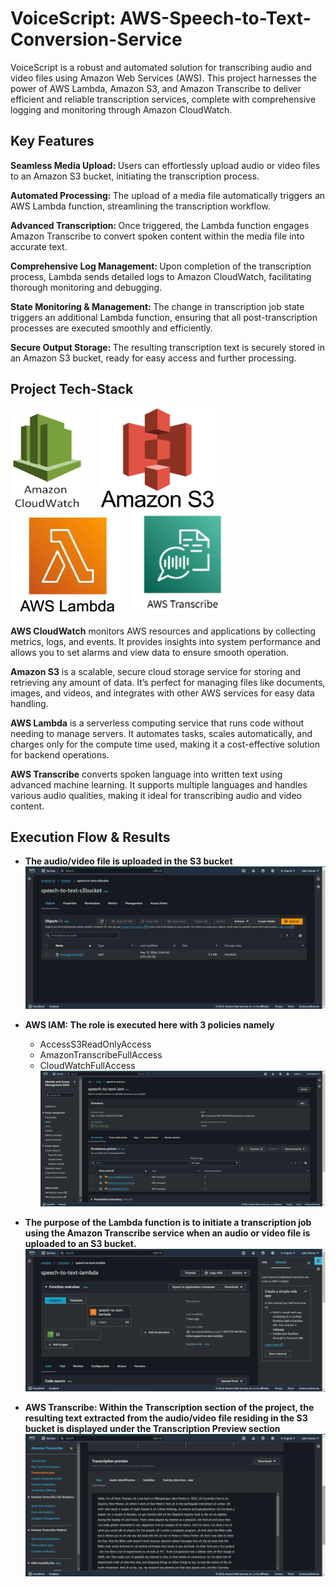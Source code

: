 # VoiceScript: AWS-Speech-to-Text-Conversion-Service

VoiceScript is a robust and automated solution for transcribing audio and video files using Amazon Web Services (AWS). This project harnesses the power of AWS Lambda, Amazon S3, and Amazon Transcribe to deliver efficient and reliable transcription services, complete with comprehensive logging and monitoring through Amazon CloudWatch.

## Key Features

<strong>Seamless Media Upload: </strong>Users can effortlessly upload audio or video files to an Amazon S3 bucket, initiating the transcription process.

<strong> Automated Processing: </strong>The upload of a media file automatically triggers an AWS Lambda function, streamlining the transcription workflow.

<strong>Advanced Transcription: </strong>Once triggered, the Lambda function engages Amazon Transcribe to convert spoken content within the media file into accurate text.

<strong>Comprehensive Log Management: </strong>Upon completion of the transcription process, Lambda sends detailed logs to Amazon CloudWatch, facilitating thorough monitoring and debugging.

<strong>State Monitoring & Management: </strong>The change in transcription job state triggers an additional Lambda function, ensuring that all post-transcription processes are executed smoothly and efficiently.

<strong>Secure Output Storage: </strong> The resulting transcription text is securely stored in an Amazon S3 bucket, ready for easy access and further processing.

## Project Tech-Stack

![CloudWatch](Images/CloudWatch.png)&nbsp;&nbsp;&nbsp;&nbsp;
![S3 Bucket](Images/S3.png)&nbsp;&nbsp;&nbsp;&nbsp;
![Lambda](Images/Lambda.png)&nbsp;&nbsp;&nbsp;&nbsp;
![Transcribe](Images/Transcribe.png)


<strong>AWS CloudWatch</strong> monitors AWS resources and applications by collecting metrics, logs, and events. It provides insights into system performance and allows you to set alarms and view data to ensure smooth operation.

<strong>Amazon S3</strong> is a scalable, secure cloud storage service for storing and retrieving any amount of data. It’s perfect for managing files like documents, images, and videos, and integrates with other AWS services for easy data handling.

<strong>AWS Lambda</strong> is a serverless computing service that runs code without needing to manage servers. It automates tasks, scales automatically, and charges only for the compute time used, making it a cost-effective solution for backend operations.

<strong>AWS Transcribe</strong> converts spoken language into written text using advanced machine learning. It supports multiple languages and handles various audio qualities, making it ideal for transcribing audio and video content.

## Execution Flow & Results

* **The audio/video file is uploaded in the S3 bucket**
  ![S3bucket](Images/S3bucket.png)

* **AWS IAM: The role is executed here with 3 policies namely**
  * AccessS3ReadOnlyAccess
  * AmazonTranscribeFullAccess
  * CloudWatchFullAccess
  ![IAM](Images/IAM.png)

* **The purpose of the Lambda function is to initiate a transcription job using the Amazon Transcribe service when an audio or video file is uploaded to an S3 bucket.**
  ![Lambda](Images/lambdaa.png)

* **AWS Transcribe: Within the Transcription section of the project, the resulting text extracted from the audio/video file residing in the S3 bucket is displayed under the Transcription Preview section**
  ![Output](Images/ouput.png)
